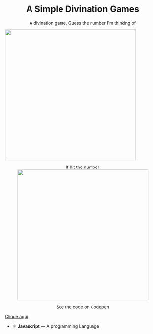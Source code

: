 
<h1 align="center">
<br>
A Simple Divination Games
</h1>

<p align="center">A divination game. Guess the number I'm thinking of</p>

<div>
  <img align="center" src="https://i.imgur.com/mK7adxI.png" height="425">
  <br>
  <p align="center">If hit the number
  <br>
 <img align="acenter" src="https://imgur.com/ZU5BLCF.png" height="425">
</div>
<p align="center">See the code on Codepen</p>
<a text-align="center" href=https://codepen.io/Edigleyston/pen/dygrPXY">Clique aqui</a>

- ⚛️ **Javascript** — A programming Language
